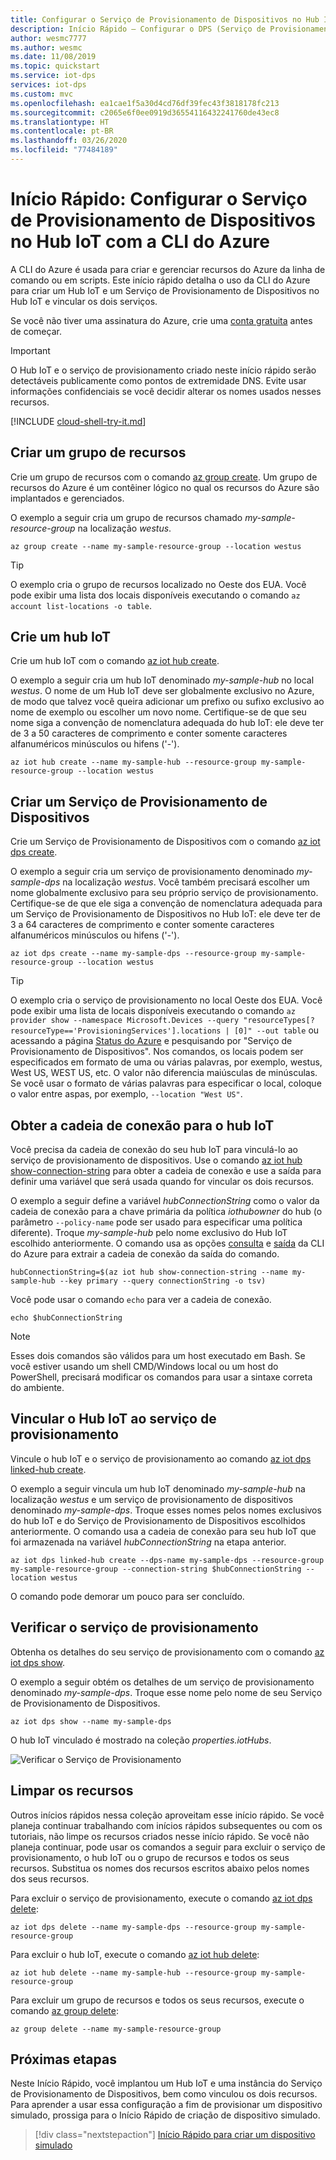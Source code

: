 ```yaml
---
title: Configurar o Serviço de Provisionamento de Dispositivos no Hub IoT do Azure usando a CLI do Azure
description: Início Rápido – Configurar o DPS (Serviço de Provisionamento de Dispositivos) no Hub IoT do Azure usando a CLI do Azure
author: wesmc7777
ms.author: wesmc
ms.date: 11/08/2019
ms.topic: quickstart
ms.service: iot-dps
services: iot-dps
ms.custom: mvc
ms.openlocfilehash: ea1cae1f5a30d4cd76df39fec43f3818178fc213
ms.sourcegitcommit: c2065e6f0ee0919d36554116432241760de43ec8
ms.translationtype: HT
ms.contentlocale: pt-BR
ms.lasthandoff: 03/26/2020
ms.locfileid: "77484189"
---
```

# <a name="quickstart-set-up-the-iot-hub-device-provisioning-service-with-azure-cli"></a>Início Rápido: Configurar o Serviço de Provisionamento de Dispositivos no Hub IoT com a CLI do Azure

A CLI do Azure é usada para criar e gerenciar recursos do Azure da linha de comando ou em scripts. Este início rápido detalha o uso da CLI do Azure para criar um Hub IoT e um Serviço de Provisionamento de Dispositivos no Hub IoT e vincular os dois serviços. 

Se você não tiver uma assinatura do Azure, crie uma [conta gratuita](https://azure.microsoft.com/free/?WT.mc_id=A261C142F) antes de começar.

> [!IMPORTANT]
> O Hub IoT e o serviço de provisionamento criado neste início rápido serão detectáveis publicamente como pontos de extremidade DNS. Evite usar informações confidenciais se você decidir alterar os nomes usados nesses recursos.
>

[!INCLUDE [cloud-shell-try-it.md](../../includes/cloud-shell-try-it.md)]


## <a name="create-a-resource-group"></a>Criar um grupo de recursos

Crie um grupo de recursos com o comando [az group create](/cli/azure/group#az-group-create). Um grupo de recursos do Azure é um contêiner lógico no qual os recursos do Azure são implantados e gerenciados. 

O exemplo a seguir cria um grupo de recursos chamado *my-sample-resource-group* na localização *westus*.

```azurecli-interactive 
az group create --name my-sample-resource-group --location westus
```

> [!TIP]
> O exemplo cria o grupo de recursos localizado no Oeste dos EUA. Você pode exibir uma lista dos locais disponíveis executando o comando `az account list-locations -o table`.
>
>

## <a name="create-an-iot-hub"></a>Crie um hub IoT

Crie um hub IoT com o comando [az iot hub create](/cli/azure/iot/hub#az-iot-hub-create).

O exemplo a seguir cria um hub IoT denominado *my-sample-hub* no local *westus*. O nome de um Hub IoT deve ser globalmente exclusivo no Azure, de modo que talvez você queira adicionar um prefixo ou sufixo exclusivo ao nome de exemplo ou escolher um novo nome. Certifique-se de que seu nome siga a convenção de nomenclatura adequada do hub IoT: ele deve ter de 3 a 50 caracteres de comprimento e conter somente caracteres alfanuméricos minúsculos ou hifens ('-'). 

```azurecli-interactive 
az iot hub create --name my-sample-hub --resource-group my-sample-resource-group --location westus
```

## <a name="create-a-device-provisioning-service"></a>Criar um Serviço de Provisionamento de Dispositivos

Crie um Serviço de Provisionamento de Dispositivos com o comando [az iot dps create](/cli/azure/iot/dps#az-iot-dps-create). 

O exemplo a seguir cria um serviço de provisionamento denominado *my-sample-dps* na localização *westus*. Você também precisará escolher um nome globalmente exclusivo para seu próprio serviço de provisionamento. Certifique-se de que ele siga a convenção de nomenclatura adequada para um Serviço de Provisionamento de Dispositivos no Hub IoT: ele deve ter de 3 a 64 caracteres de comprimento e conter somente caracteres alfanuméricos minúsculos ou hifens ('-').

```azurecli-interactive 
az iot dps create --name my-sample-dps --resource-group my-sample-resource-group --location westus
```

> [!TIP]
> O exemplo cria o serviço de provisionamento no local Oeste dos EUA. Você pode exibir uma lista de locais disponíveis executando o comando `az provider show --namespace Microsoft.Devices --query "resourceTypes[?resourceType=='ProvisioningServices'].locations | [0]" --out table` ou acessando a página [Status do Azure](https://azure.microsoft.com/status/) e pesquisando por "Serviço de Provisionamento de Dispositivos". Nos comandos, os locais podem ser especificados em formato de uma ou várias palavras, por exemplo, westus, West US, WEST US, etc. O valor não diferencia maiúsculas de minúsculas. Se você usar o formato de várias palavras para especificar o local, coloque o valor entre aspas, por exemplo, `--location "West US"`.
>

## <a name="get-the-connection-string-for-the-iot-hub"></a>Obter a cadeia de conexão para o hub IoT

Você precisa da cadeia de conexão do seu hub IoT para vinculá-lo ao serviço de provisionamento de dispositivos. Use o comando [az iot hub show-connection-string](/cli/azure/iot/hub#az-iot-hub-show-connection-string) para obter a cadeia de conexão e use a saída para definir uma variável que será usada quando for vincular os dois recursos. 

O exemplo a seguir define a variável *hubConnectionString* como o valor da cadeia de conexão para a chave primária da política *iothubowner* do hub (o parâmetro `--policy-name` pode ser usado para especificar uma política diferente). Troque *my-sample-hub* pelo nome exclusivo do Hub IoT escolhido anteriormente. O comando usa as opções [consulta](/cli/azure/query-azure-cli) e [saída](/cli/azure/format-output-azure-cli#tsv-output-format) da CLI do Azure para extrair a cadeia de conexão da saída do comando.

```azurecli-interactive 
hubConnectionString=$(az iot hub show-connection-string --name my-sample-hub --key primary --query connectionString -o tsv)
```

Você pode usar o comando `echo` para ver a cadeia de conexão.

```azurecli-interactive 
echo $hubConnectionString
```

> [!NOTE]
> Esses dois comandos são válidos para um host executado em Bash. Se você estiver usando um shell CMD/Windows local ou um host do PowerShell, precisará modificar os comandos para usar a sintaxe correta do ambiente.
>

## <a name="link-the-iot-hub-and-the-provisioning-service"></a>Vincular o Hub IoT ao serviço de provisionamento

Vincule o hub IoT e o serviço de provisionamento ao comando [az iot dps linked-hub create](/cli/azure/iot/dps/linked-hub#az-iot-dps-linked-hub-create). 

O exemplo a seguir vincula um hub IoT denominado *my-sample-hub* na localização *westus* e um serviço de provisionamento de dispositivos denominado *my-sample-dps*. Troque esses nomes pelos nomes exclusivos do hub IoT e do Serviço de Provisionamento de Dispositivos escolhidos anteriormente. O comando usa a cadeia de conexão para seu hub IoT que foi armazenada na variável *hubConnectionString* na etapa anterior.

```azurecli-interactive 
az iot dps linked-hub create --dps-name my-sample-dps --resource-group my-sample-resource-group --connection-string $hubConnectionString --location westus
```

O comando pode demorar um pouco para ser concluído.

## <a name="verify-the-provisioning-service"></a>Verificar o serviço de provisionamento

Obtenha os detalhes do seu serviço de provisionamento com o comando [az iot dps show](/cli/azure/iot/dps#az-iot-dps-show).

O exemplo a seguir obtém os detalhes de um serviço de provisionamento denominado *my-sample-dps*. Troque esse nome pelo nome de seu Serviço de Provisionamento de Dispositivos.

```azurecli-interactive
az iot dps show --name my-sample-dps
```
O hub IoT vinculado é mostrado na coleção *properties.iotHubs*.

![Verificar o Serviço de Provisionamento](./media/quick-setup-auto-provision-cli/verify-provisioning-service.png)

## <a name="clean-up-resources"></a>Limpar os recursos

Outros inícios rápidos nessa coleção aproveitam esse início rápido. Se você planeja continuar trabalhando com inícios rápidos subsequentes ou com os tutoriais, não limpe os recursos criados nesse início rápido. Se você não planeja continuar, pode usar os comandos a seguir para excluir o serviço de provisionamento, o hub IoT ou o grupo de recursos e todos os seus recursos. Substitua os nomes dos recursos escritos abaixo pelos nomes dos seus recursos.

Para excluir o serviço de provisionamento, execute o comando [az iot dps delete](/cli/azure/iot/dps#az-iot-dps-delete):

```azurecli-interactive
az iot dps delete --name my-sample-dps --resource-group my-sample-resource-group
```
Para excluir o hub IoT, execute o comando [az iot hub delete](/cli/azure/iot/hub#az-iot-hub-delete):

```azurecli-interactive
az iot hub delete --name my-sample-hub --resource-group my-sample-resource-group
```

Para excluir um grupo de recursos e todos os seus recursos, execute o comando [az group delete](/cli/azure/group#az-group-delete):

```azurecli-interactive
az group delete --name my-sample-resource-group
```

## <a name="next-steps"></a>Próximas etapas

Neste Início Rápido, você implantou um Hub IoT e uma instância do Serviço de Provisionamento de Dispositivos, bem como vinculou os dois recursos. Para aprender a usar essa configuração a fim de provisionar um dispositivo simulado, prossiga para o Início Rápido de criação de dispositivo simulado.

> [!div class="nextstepaction"]
> [Início Rápido para criar um dispositivo simulado](./quick-create-simulated-device.md)
